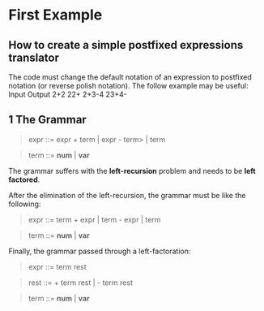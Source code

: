 First Example
=============

How to create a simple postfixed expressions translator
-------------------------------------------------------

The code must change the default notation of an expression to postfixed notation (or reverse polish notation). The follow example may be useful:
Input             Output
2+2               22+
2+3-4             23+4-


1 The Grammar
-----------
> expr ::= expr + term | expr -  term> | term

> term ::= **num** | **var**

The grammar suffers with the **left-recursion** problem and needs to be **left factored**.

After the elimination of the left-recursion, the grammar must be like the following:

> expr ::= term + expr | term - expr | term

> term ::= **num** | **var**

Finally, the grammar passed through a left-factoration:

> expr ::= term rest

> rest ::= + term rest | - term rest

> term ::= **num** | **var**
